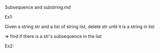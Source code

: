 Subsequence and substring.md


Ex1:

Given a string str and a list of string list, delete str until it is a string in list

=> find if there is a str's subsequence in the list


Ex2:

